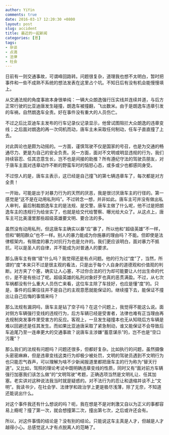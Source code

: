```yaml
---
author: YiYin
comments: true
date: 2016-03-17 12:20:30 +0800
layout: post
slug: accident
title: 最近的一起新闻
categories: [思]
tags:
- 杂谈
- 点滴
- 法律
- 社会
---
```


日前有一则交通事故，可谓峰回路转。问题很复杂，道理我也想不太明白，暂时把事件和一些不成熟不系统的想法发表在这里占个坑。不知日后有没有机会能慢慢填上。

从交通法规的角度事故本身很单纯：一辆大众朗逸强行压实线并连续并道，与后方正常行驶的比亚迪唐发生碰撞，朗逸车被撞翻，飞出数米。由于是朗逸车违章引发的车祸，自然朗逸车全责。好在事件没有重大的人员伤亡。

不过之后比亚迪车主发布的行车记录仪记录显示，他曾试图阻拦大众朗逸的违章变线；之后面对朗逸的再一次伺机而动，唐车主未采取任何制动，任车子直直撞了上去。

对此舆论也是颇为动摇的。一方面，谨慎驾驶不仅是国家的号召，也是为交通的畅通尽力、更是为自己的安全负责。另一方面，面对不文明或明显违规的行为，我们持续容忍、任其恣意生长，岂不也是间接的助推？所有遵纪守法的驾驶员朋友，对于唐车主面对违章动作不断的野蛮车时的恼怒心态，或多或少也都感同身受。

不过惊人的是，唐车主表示，这已经是自己撞飞的第七辆违章车了，每次都是对方全责！

一开始，可能是出于对暴力行为的天然的厌恶，我是很讨厌唐车主的行径的。第一感觉是“这不是在动用私刑吗”。不过转念一想，并非如此。唐车主可并没有做出私人审判，最后制裁朗逸车主的是法规、是交警。唐车主做了什么呢，他不过是把朗逸车主的违规行为给坐实了，也就是给交代给警察、曝光给大众了。从这点上，唐车主可比美漫里那些超级英雄要文明、要合法的多。

虽然没有动用私刑，但这唐车主确实以暴“应”暴了，所以他和“超级英雄”不一样，但和“朝阳群众”也不一样。别人的暴力能成为你施暴的理由吗？不能。但即使是法律框架内，有限度的暴力对抗行为也是允许的。我们更应该明白，面对暴力不抵抗，可以是圣人的自律，并不能成为对普通人的要求。

那么唐车主有做“错”什么吗？我觉得还是有点问题。他的行为过“度”了，当然，所谓的“度”本来只不过是很主观的看法，只是出于每个人自身的道德观和价值观的判断。对方夹了个塞，确实让人心塞，不过你合法的行为却可能要让人付出生命的代价，是不是有些过了呢。超级英雄的私刑对象好歹也真的恶贯满盈。不过，从七次车祸都没有什么重大人员伤亡来看，这位车主除了车技好，也应是懂“度”的。只是，事件的后果往往并不是自己的主观意愿就能保证的。继续撞下去，能保证不撞出让自己后悔的事情来吗？

那么法规有漏洞吗，唐车主是钻了空子吗？在这个问题上，我觉得不能这么说。面对侧方车辆强行变线的违规行为，后方车辆已经是受害者，法律也难有正当理由再去规制突发事件里受害方的反应。客观上，一旦发生碰撞本也无从知晓后方车辆是难以回避还是任其发生。而如果比亚迪唐采取了紧急制动，谁又能保证不会导致后车追尾乃至一连串更大的交通事故？说唐车主涉嫌“蓄意谋杀”的，岂不也是“空口污蔑”？

那么我们的法规有问题吗？问题还很多，但都好复杂。比如执行的问题，虽然摄像头密密麻麻，但是违章变线这类行为却极少被处罚，文明的驾驶员遇到不文明行为也只能忍气吞声，可以理解为啥不少新闻报道里都把唐车主的行为称为“替天行道”。又比如，驾照的理论考试中既明确违章变线的性质，同时又有“面对前方车辆强行加塞我们该怎么做”的“文明驾驶”考题，正确选项当然是文明礼让、任其加塞。老实讲对这种说法我当时就是疑惑的。对不法行为的忍让和退缩并谈不上“文明”。我读书少，在社会学、法律学和政治学上更是极尽浅薄，除了无奈，不知道还能说出什么。

对这个事件我还有什么想说的吗？呃，我在想是不是对刺激又自以为正义的事都容易上瘾呢？撞了第一次，就会想撞第二次，撞出第七次，之后或许还会有。

所以，对这件事情的结论是？没有别的结论。只能说这车主真是人才，但越是人才越得小心。总感觉这人才有点脱离人的范畴了。

